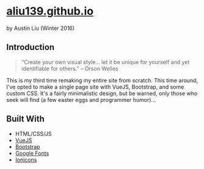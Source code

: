 # [aliu139.github.io](https://aliu139.github.io/)
by Austin Liu (Winter 2016)

## Introduction
> “Create your own visual style… let it be unique for yourself and yet identifiable for others.” – Orson Welles

This is my third time remaking my entire site from scratch. This time around, I've opted to make a single page site with VueJS, Bootstrap, and some custom CSS. It's a fairly minimalistic design, but be warned, only those who seek will find (a few easter eggs and programmer humor)...

## Built With
* HTML/CSS/JS
* [VueJS](https://vuejs.org/)
* [Bootstrap](http://getbootstrap.com/)
* [Google Fonts](https://fonts.google.com/)
* [Ionicons](http://ionicons.com/)